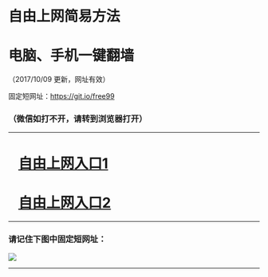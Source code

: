 ﻿# 自由上网简易方法

# 电脑、手机一键翻墙

（2017/10/09 更新，网址有效）

固定短网址：https://git.io/free99

### （微信如打不开，请转到浏览器打开）


***





# &nbsp;&nbsp; <a href="http://ft71763729.fwq-tz-1001.info/fwqtz01.html?t=100900126395 " target="_blank">自由上网入口1</a>
# &nbsp;&nbsp; <a href="http://ft2317125633.fwq-tz-1002.info/fwqtz02.html?t=100900122578 " target="_blank">自由上网入口2</a>
***

### 请记住下图中固定短网址：

<img src="https://s3-us-west-2.amazonaws.com/fwq-1001/yjfq-20170905okok.png" /> 


***

